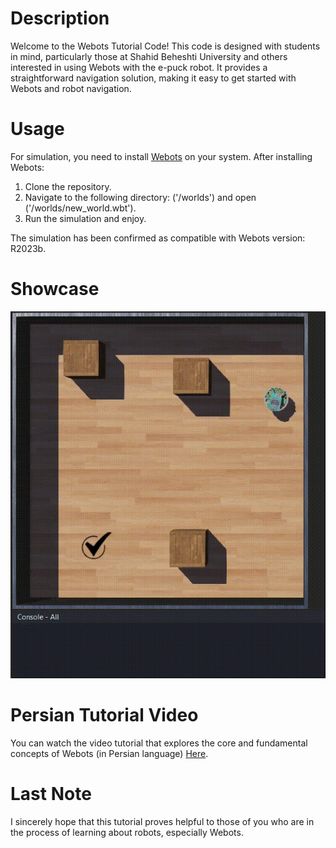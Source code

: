 # Description
Welcome to the Webots Tutorial Code! This code is designed with students in mind, particularly those at Shahid Beheshti University and others interested in using Webots with the e-puck robot. It provides a straightforward navigation solution, making it easy to get started with Webots and robot navigation.

# Usage
For simulation, you need to install [Webots](https://cyberbotics.com) on your system. After installing Webots:

1. Clone the repository.
2. Navigate to the following directory: ('/worlds') and open ('/worlds/new_world.wbt').
3. Run the simulation and enjoy.
   
The simulation has been confirmed as compatible with Webots version: R2023b.

# Showcase
<be>![Movement GIF](./gif/Movement.gif)

# Persian Tutorial Video
You can watch the video tutorial that explores the core and fundamental concepts of Webots (in Persian language) [Here](https://git).

# Last Note
I sincerely hope that this tutorial proves helpful to those of you who are in the process of learning about robots, especially Webots.
